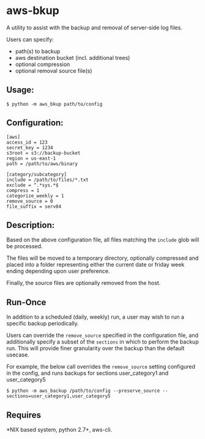 # aws-bkup

A utility to assist with the backup and removal of server-side log files.

Users can specify:

 * path(s) to backup
 * aws destination bucket (incl. additional trees)
 * optional compression
 * optional removal source file(s)

## Usage:
```
$ python -m aws_bkup path/to/config

```

## Configuration:
```
[aws]
access_id = 123
secret_key = 1234
s3root = s3://backup-bucket
region = us-east-1
path = /path/to/aws/binary

[category/subcategory]
include = /path/to/files/*.txt
exclude = ^.*sys.*$
compress = 1
categorize_weekly = 1
remove_source = 0
file_suffix = serv04

```

## Description:

Based on the above configuration file, all files matching the `include` glob will be processed.

The files will be moved to a temporary directory, optionally compressed and placed into a folder representing either the current date or friday week ending depending upon user preference.

Finally, the source files are optionally removed from the host.

## Run-Once

In addition to a scheduled (daily, weekly) run, a user may wish to run a specific backup periodically.

Users can override the `remove_source` specified in the configuration file, and additionally specify a subset of the
`sections` in which to perform the backup run. This will provide finer granularity over the backup than the default
usecase.

For example, the below call overrides the `remove_source` setting configured in the config, and runs backups for sections user_category1 and user_category5

```
$ python -m aws_backup /path/to/config --preserve_source --sections=user_category1,user_category5
```

## Requires

*NIX based system, python 2.7+, aws-cli.
